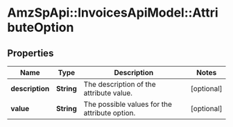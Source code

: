 # AmzSpApi::InvoicesApiModel::AttributeOption

## Properties
Name | Type | Description | Notes
------------ | ------------- | ------------- | -------------
**description** | **String** | The description of the attribute value. | [optional] 
**value** | **String** | The possible values for the attribute option. | [optional] 

